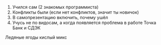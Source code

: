1. Учился сам (2 знакомых программиста)
2. Конфликты были (если нет конфликтов, значит ты новичок)
3. В самопрезентацию включить, почему ушёл
4. Учусь не по видосам, а когда появляется проблема в работе
Точка Банк и СДЭК


Ледяные ягоды кислый микс